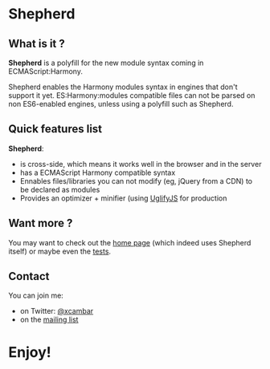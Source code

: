 # Shepherd

## What is it ?

__Shepherd__ is a polyfill for the new module syntax coming in ECMAScript:Harmony.

Shepherd enables the Harmony modules syntax in engines that don't support it yet.
ES:Harmony:modules compatible files can not be parsed on non ES6-enabled engines, unless using a polyfill such as Shepherd.

## Quick features list

__Shepherd__:

* is cross-side, which means it works well in the browser and in the server
* has a ECMAScript Harmony compatible syntax
* Ennables files/libraries you can not modify (eg, jQuery from a CDN) to be declared as modules
* Provides an optimizer + minifier (using [UglifyJS](https://github.com/mishoo/UglifyJS) for production

## Want more ?

You may want to check out the [home page](http://xcambar.github.com/shepherd-js) (which indeed uses Shepherd itself) or maybe even the [tests](http://xcambar.github.com/shepherd-js/vendor/shepherd/test/).

## Contact

You can join me:
* on Twitter: [@xcambar](http://twitter.com/xcambar)
* on the [mailing list](https://groups.google.com/forum/?fromgroups#!forum/shepherd-js)

# Enjoy!

